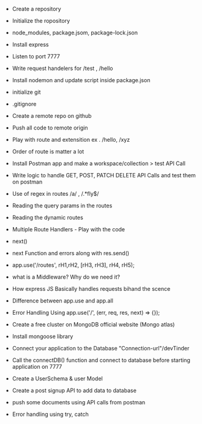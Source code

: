 - Create a repository
- Initialize the ropository
- node_modules, package.jsom, package-lock.json
- Install express
- Listen to port 7777
- Write request handelers for /test , /hello
- Install nodemon and update script  inside  package.json


- initialize git
- .gitignore
- Create a remote repo on github
- Push all code to remote origin
- Play with route and extensition ex . /hello, /xyz
- Order of route is matter a lot
- Install Postman app and make a workspace/collection > test API Call
- Write logic to handle GET, POST, PATCH DELETE API Calls and test them on postman
- Use of regex in routes /a/ , /.*fly$/
- Reading the query params in the routes
- Reading the dynamic routes

- Multiple Route Handlers - Play with the code
- next()
- next Function and errors along with res.send()
- app.use('/routes', rH1,rH2, [rH3, rH3], rH4, rH5);
- what is a Middleware? Why do we need it?
- How express JS Basically handles requests bihand the scence
- Difference between app.use and app.all
- Error Handling Using app.use('/', (err, req, res, next) => {});

- Create a free cluster on MongoDB official website (Mongo atlas)
- Install mongoose library
- Connect your application to the Database "Connection-url"/devTinder
- Call the  connectDB() function and connect to database before starting application  on 7777
 - Create a UserSchema & user Model
 - Create  a post signup API to add data to database
 - push some documents using API calls from postman
 - Error handling using try, catch